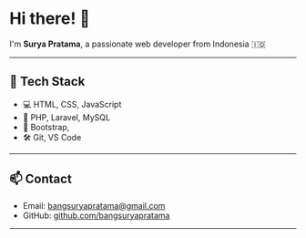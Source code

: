 # Hi there! 👋  
I'm **Surya Pratama**, a passionate web developer from Indonesia 🇮🇩

---

## 💼 Tech Stack

- 💻 HTML, CSS, JavaScript  
- 🧠 PHP, Laravel, MySQL  
- 🎨 Bootstrap,
- 🛠 Git, VS Code

---

## 📫 Contact

- Email: bangsuryapratama@gmail.com  
- GitHub: [github.com/bangsuryapratama](https://github.com/bangsuryapratama)


---
